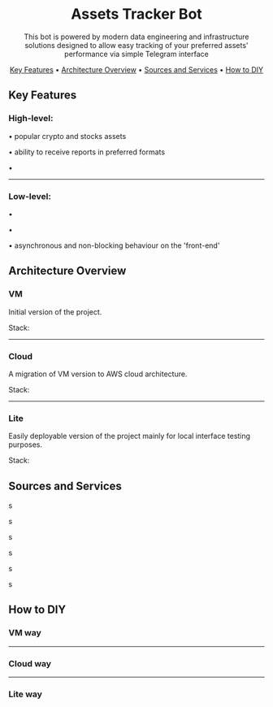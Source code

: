 <div align="center">

# Assets Tracker Bot

This bot is powered by modern data engineering and
infrastructure solutions designed to allow easy
tracking of your preferred assets' performance
via simple Telegram interface

[Key Features](#key-features) •
[Architecture Overview](#architecture-overview) •
[Sources and Services](#sources-and-services) •
[How to DIY](#how-to-diy)

</div>

## Key Features

### High-level:

• popular crypto and stocks assets

• ability to receive reports in preferred formats

•

---

### Low-level:

•

•

• asynchronous and non-blocking behaviour on the 'front-end'

## Architecture Overview

### VM

Initial version of the project.

Stack:

---

### Cloud

A migration of VM version to AWS cloud architecture.

Stack:

---

### Lite

Easily deployable version of the project mainly for
local interface testing purposes.

Stack:

## Sources and Services

s

s

s

s

s

s

## How to DIY

### VM way

---

### Cloud way

---

### Lite way
